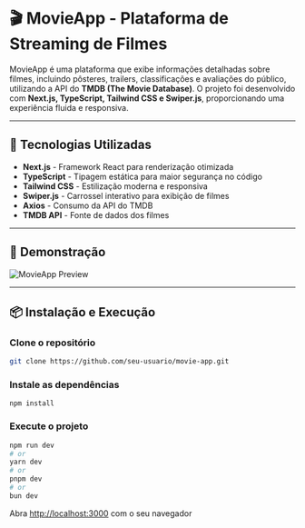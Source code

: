 # 🎬 MovieApp - Plataforma de Streaming de Filmes

MovieApp é uma plataforma que exibe informações detalhadas sobre filmes, incluindo pôsteres, trailers, classificações e avaliações do público, utilizando a API do **TMDB (The Movie Database)**. O projeto foi desenvolvido com **Next.js, TypeScript, Tailwind CSS e Swiper.js**, proporcionando uma experiência fluida e responsiva.

---

## 🚀 Tecnologias Utilizadas

- **Next.js** - Framework React para renderização otimizada
- **TypeScript** - Tipagem estática para maior segurança no código
- **Tailwind CSS** - Estilização moderna e responsiva
- **Swiper.js** - Carrossel interativo para exibição de filmes
- **Axios** - Consumo da API do TMDB
- **TMDB API** - Fonte de dados dos filmes

---

## 📸 Demonstração

![MovieApp Preview](https://image.tmdb.org/t/p/w500/d8Ryb8AunYAuycVKDp5HpdWPKgC.jpg)

---

## 📦 Instalação e Execução

### **Clone o repositório**
```sh
git clone https://github.com/seu-usuario/movie-app.git
```

### Instale as dependências

````
npm install
````
###  Execute o projeto
```bash
npm run dev
# or
yarn dev
# or
pnpm dev
# or
bun dev
```

Abra [http://localhost:3000](http://localhost:3000) com o seu navegador